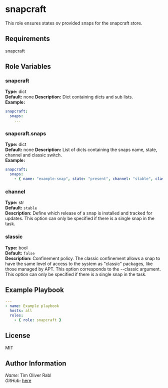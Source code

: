 snapcraft
=========

This role ensures states ov provided snaps for the snapcraft store.

Requirements
------------

snapcraft

Role Variables
--------------

### snapcraft

**Type:** dict  
**Default:** none
**Description:** Dict containing dicts and sub lists.  
**Example:**  

```yaml
snapcraft:
  snaps:
    ...
```

### snapcraft.snaps

**Type:** dict  
**Default:** none
**Description:** List of dicts containing the snaps name, state, channel and classic switch.  
**Example:**  

```yaml
snapcraft:
  snaps:
    - { name: "example-snap", state: "present", channel: "stable", classic: true }
```

### channel

**Type:** str  
**Default:** `stable`  
**Description:** Define which release of a snap is installed and tracked for updates. This option can only be specified if there is a single snap in the task.  

### slassic

**Type:** bool  
**Default:** `false`  
**Description:** Confinement policy. The classic confinement allows a snap to have the same level of access to the system as "classic" packages, like those managed by APT. This option corresponds to the --classic argument. This option can only be specified if there is a single snap in the task.  

Example Playbook
----------------

```yaml
---
- name: Example playbook
  hosts: all
  roles: 
    - { role: snapcraft }
```

License
-------

MIT

Author Information
------------------

*Name:* Tim Oliver Rabl  
*GitHub:* [here](https://github.com/timrabl)
